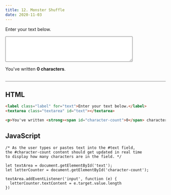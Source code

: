 ```yaml
---
title: 12. Monster Shuffle
date: 2020-11-03
---
```


<div class="output-container">

  <style type="text/css">
    .label {
    display: block;
    width: 100%;
    margin-bottom: 6px;
    }

    .textarea {
      min-width: 400px;
      min-height: 80px;
    }

     .textarea:focus {
      outline: none;
      box-shadow: 0 0 3px 1px #8e45ff;
    }
  </style>

  <label class="label" for="text">Enter your text below.</label>
  <textarea class="textarea" id="text"></textarea>

  <p>You've written <strong><span id="character-count">0</span> characters</strong>.</p>

  <script>
    let textArea = document.getElementById('text');
    let letterCounter = document.getElementById('character-count');
    
    textArea.addEventListener('input', function (e) {
      letterCounter.textContent = e.target.value.length
    })
  </script>

</div>

<div class="html-container" style="border-top: .5px solid grey; margin-top: 30px;">

## HTML

```HTML
<label class="label" for="text">Enter your text below.</label>
<textarea class="textarea" id="text"></textarea>

<p>You've written <strong><span id="character-count">0</span> characters</strong>.</p>
```

</div>
<div class="js-container">

## JavaScript

```JS
/* As the user types or pastes text into the #text field, 
the #character-count content should get updated in real time 
to display how many characters are in the field. */

let textArea = document.getElementById('text');
let letterCounter = document.getElementById('character-count');

textArea.addEventListener('input', function (e) {
  letterCounter.textContent = e.target.value.length
})
```

</dvi>
